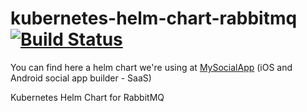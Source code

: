 # kubernetes-helm-chart-rabbitmq [![Build Status](https://travis-ci.org/MySocialApp/kubernetes-helm-chart-rabbitmq.svg?branch=master)](https://travis-ci.org/MySocialApp/kubernetes-helm-chart-rabbitmq)

You can find here a helm chart we're using at [MySocialApp](https://mysocialapp.io) (iOS and Android social app builder - SaaS)

Kubernetes Helm Chart for RabbitMQ
